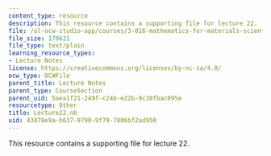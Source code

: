 ```yaml
---
content_type: resource
description: This resource contains a supporting file for lecture 22.
file: /ol-ocw-studio-app/courses/3-016-mathematics-for-materials-scientists-and-engineers-fall-2005/43878e9ab63797909f797806bf2ad950_Lecture22.nb
file_size: 170621
file_type: text/plain
learning_resource_types:
- Lecture Notes
license: https://creativecommons.org/licenses/by-nc-sa/4.0/
ocw_type: OCWFile
parent_title: Lecture Notes
parent_type: CourseSection
parent_uid: 5aea1f21-249f-c24b-e22b-9c38fbac095e
resourcetype: Other
title: Lecture22.nb
uid: 43878e9a-b637-9790-9f79-7806bf2ad950
---
```

This resource contains a supporting file for lecture 22.